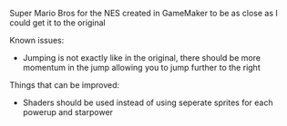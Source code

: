 Super Mario Bros for the NES created in GameMaker to be as close as I could get it to the original 

Known issues:
- Jumping is not exactly like in the original, there should be more momentum in the jump allowing you to jump further to the right

Things that can be improved:
- Shaders should be used instead of using seperate sprites for each powerup and starpower
